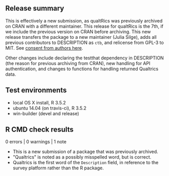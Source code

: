 ## Release summary

This is effectively a new submission, as qualtRics was previously archived on CRAN with a different maintainer. This release for qualtRics is the 7th, if we include the previous version on CRAN before archiving. This new release transfers the package to a new maintainer (Julia Silge), adds all previous contributors to DESCRIPTION as `ctb`, and relicense from GPL-3 to MIT. See [consent from authors here](https://github.com/ropensci/qualtRics/issues/95).

Other changes include declaring the testthat dependency in DESCRIPTION (the reason for previous archiving from CRAN), new handling for API authentication, and changes to functions for handling returned Qualtrics data.

## Test environments

* local OS X install, R 3.5.2
* ubuntu 14.04 (on travis-ci), R 3.5.2
* win-builder (devel and release)

## R CMD check results

0 errors | 0 warnings | 1 note

* This is a new submission of a package that was previously archived.
* "Qualtrics" is noted as a possibly misspelled word, but is correct.
* Qualtrics is the first word of the `Description` field, in reference to the survey platform rather than the R package.
